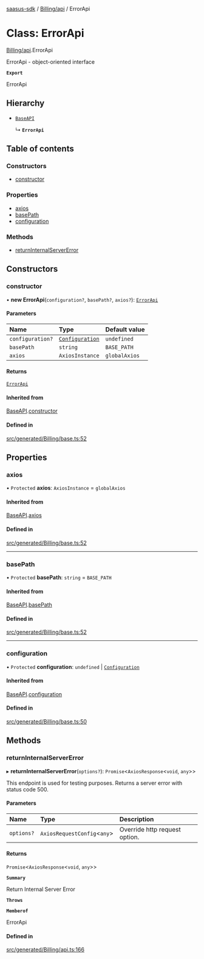 [saasus-sdk](../README.md) / [Billing/api](../modules/Billing_api.md) / ErrorApi

# Class: ErrorApi

[Billing/api](../modules/Billing_api.md).ErrorApi

ErrorApi - object-oriented interface

**`Export`**

ErrorApi

## Hierarchy

- [`BaseAPI`](Billing_base.BaseAPI.md)

  ↳ **`ErrorApi`**

## Table of contents

### Constructors

- [constructor](Billing_api.ErrorApi.md#constructor)

### Properties

- [axios](Billing_api.ErrorApi.md#axios)
- [basePath](Billing_api.ErrorApi.md#basepath)
- [configuration](Billing_api.ErrorApi.md#configuration)

### Methods

- [returnInternalServerError](Billing_api.ErrorApi.md#returninternalservererror)

## Constructors

### constructor

• **new ErrorApi**(`configuration?`, `basePath?`, `axios?`): [`ErrorApi`](Billing_api.ErrorApi.md)

#### Parameters

| Name | Type | Default value |
| :------ | :------ | :------ |
| `configuration?` | [`Configuration`](Billing_configuration.Configuration.md) | `undefined` |
| `basePath` | `string` | `BASE_PATH` |
| `axios` | `AxiosInstance` | `globalAxios` |

#### Returns

[`ErrorApi`](Billing_api.ErrorApi.md)

#### Inherited from

[BaseAPI](Billing_base.BaseAPI.md).[constructor](Billing_base.BaseAPI.md#constructor)

#### Defined in

[src/generated/Billing/base.ts:52](https://github.com/saasus-platform/saasus-sdk-javascript/blob/c6c266c/src/generated/Billing/base.ts#L52)

## Properties

### axios

• `Protected` **axios**: `AxiosInstance` = `globalAxios`

#### Inherited from

[BaseAPI](Billing_base.BaseAPI.md).[axios](Billing_base.BaseAPI.md#axios)

#### Defined in

[src/generated/Billing/base.ts:52](https://github.com/saasus-platform/saasus-sdk-javascript/blob/c6c266c/src/generated/Billing/base.ts#L52)

___

### basePath

• `Protected` **basePath**: `string` = `BASE_PATH`

#### Inherited from

[BaseAPI](Billing_base.BaseAPI.md).[basePath](Billing_base.BaseAPI.md#basepath)

#### Defined in

[src/generated/Billing/base.ts:52](https://github.com/saasus-platform/saasus-sdk-javascript/blob/c6c266c/src/generated/Billing/base.ts#L52)

___

### configuration

• `Protected` **configuration**: `undefined` \| [`Configuration`](Billing_configuration.Configuration.md)

#### Inherited from

[BaseAPI](Billing_base.BaseAPI.md).[configuration](Billing_base.BaseAPI.md#configuration)

#### Defined in

[src/generated/Billing/base.ts:50](https://github.com/saasus-platform/saasus-sdk-javascript/blob/c6c266c/src/generated/Billing/base.ts#L50)

## Methods

### returnInternalServerError

▸ **returnInternalServerError**(`options?`): `Promise`\<`AxiosResponse`\<`void`, `any`\>\>

This endpoint is used for testing purposes. Returns a server error with status code 500.

#### Parameters

| Name | Type | Description |
| :------ | :------ | :------ |
| `options?` | `AxiosRequestConfig`\<`any`\> | Override http request option. |

#### Returns

`Promise`\<`AxiosResponse`\<`void`, `any`\>\>

**`Summary`**

Return Internal Server Error

**`Throws`**

**`Memberof`**

ErrorApi

#### Defined in

[src/generated/Billing/api.ts:166](https://github.com/saasus-platform/saasus-sdk-javascript/blob/c6c266c/src/generated/Billing/api.ts#L166)
